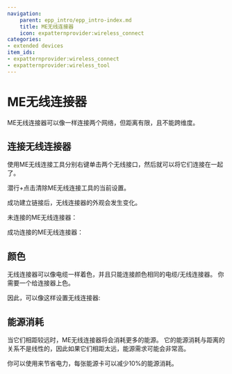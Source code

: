 ```yaml
---
navigation:
    parent: epp_intro/epp_intro-index.md
    title: ME无线连接器
    icon: expatternprovider:wireless_connect
categories:
- extended devices
item_ids:
- expatternprovider:wireless_connect
- expatternprovider:wireless_tool
---
```


# ME无线连接器

<Row gap="20">
<BlockImage id="expatternprovider:wireless_connect" scale="6"></BlockImage>
<ItemImage id="expatternprovider:wireless_tool" scale="6"></ItemImage>
</Row>

ME无线连接器可以像<ItemLink id="ae2:quantum_link" />一样连接两个网络，但距离有限，且不能跨维度。

## 连接无线连接器

使用ME无线连接工具分别右键单击两个无线接口，然后就可以将它们连接在一起了。

潜行+点击清除ME无线连接工具的当前设置。

成功建立链接后，无线连接器的外观会发生变化。

未连接的ME无线连接器：

<GameScene zoom="5" background="transparent">
  <ImportStructure src="../structure/wireless_connector_off.snbt"></ImportStructure>
</GameScene>

成功连接的ME无线连接器：

<GameScene zoom="5" background="transparent">
  <ImportStructure src="../structure/wireless_connector_on.snbt"></ImportStructure>
</GameScene>

## 颜色

无线连接器可以像电缆一样着色，并且只能连接颜色相同的电缆/无线连接器。
你需要一个<ItemLink id="ae2:color_applicator" />给连接器上色。

因此，可以像这样设置无线连接器:

<GameScene zoom="3" background="transparent" interactive={true}>
  <ImportStructure src="../structure/wireless_connector_setup.snbt"></ImportStructure>
</GameScene>

## 能源消耗

当它们相距较远时，ME无线连接器将会消耗更多的能源。
它的能源消耗与距离的关系不是线性的，因此如果它们相距太远，能源需求可能会非常高。

你可以使用<ItemLink id="ae2:energy_card" />来节省电力，每张能源卡可以减少10%的能源消耗。